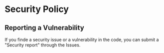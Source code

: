 # Security Policy

## Reporting a Vulnerability

If you finde a security issue or a vulnerability in the code, you can submit a "Security report" through the Issues.
